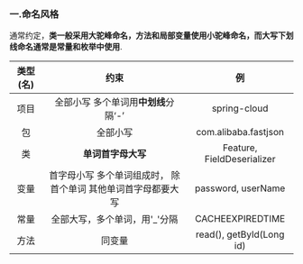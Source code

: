 ### 一.命名风格

通常约定，**类一般采用大驼峰命名，方法和局部变量使用小驼峰命名，而大写下划线命名通常是常量和枚举中使用**.

| 类型(名) |                             约束                             |             例             |
| :------: | :----------------------------------------------------------: | :------------------------: |
|   项目   |             全部小写 多个单词用**中划线**分隔‘-’             |        spring-cloud        |
|    包    |                           全部小写                           |    com.alibaba.fastjson    |
|    类    |                      **单词首字母大写**                      | Feature, FieldDeserializer |
|   变量   | 首字母小写 多个单词组成时， 除首个单词 其他单词首字母都要大写 |    password,  userName     |
|   常量   |                全部大写，多个单词，用'_'分隔                 |      CACHEEXPIREDTIME      |
|   方法   |                            同变量                            | read(),  getById(Long id)  |
